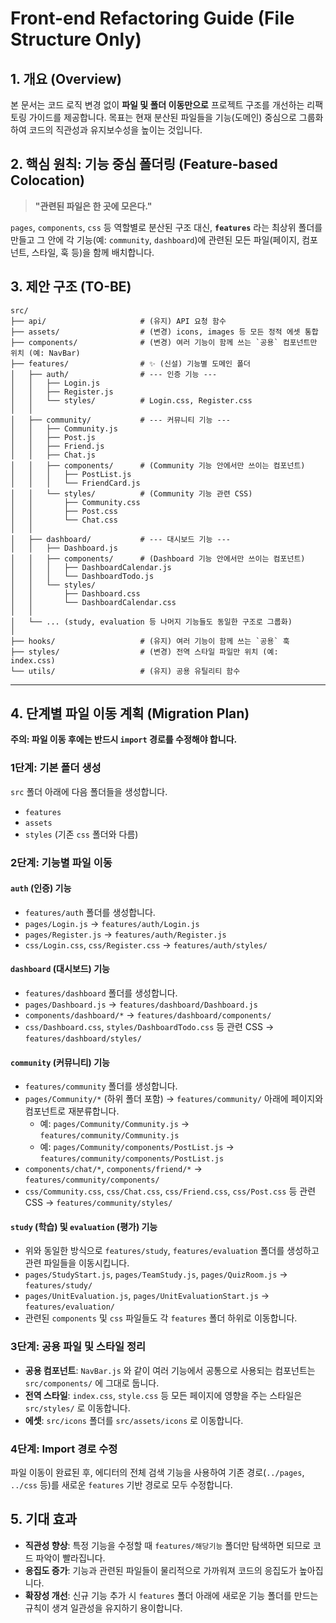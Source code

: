 
# Front-end Refactoring Guide (File Structure Only)

## 1. 개요 (Overview)

본 문서는 코드 로직 변경 없이 **파일 및 폴더 이동만으로** 프로젝트 구조를 개선하는 리팩토링 가이드를 제공합니다. 목표는 현재 분산된 파일들을 기능(도메인) 중심으로 그룹화하여 코드의 직관성과 유지보수성을 높이는 것입니다.

## 2. 핵심 원칙: 기능 중심 폴더링 (Feature-based Colocation)

> **"관련된 파일은 한 곳에 모은다."**

`pages`, `components`, `css` 등 역할별로 분산된 구조 대신, **`features`** 라는 최상위 폴더를 만들고 그 안에 각 기능(예: `community`, `dashboard`)에 관련된 모든 파일(페이지, 컴포넌트, 스타일, 훅 등)을 함께 배치합니다.

## 3. 제안 구조 (TO-BE)

```
src/
├── api/                     # (유지) API 요청 함수
├── assets/                  # (변경) icons, images 등 모든 정적 에셋 통합
├── components/              # (변경) 여러 기능이 함께 쓰는 `공용` 컴포넌트만 위치 (예: NavBar)
├── features/                # ✨ (신설) 기능별 도메인 폴더
│   ├── auth/                # --- 인증 기능 --- 
│   │   ├── Login.js
│   │   ├── Register.js
│   │   └── styles/          # Login.css, Register.css
│   │
│   ├── community/           # --- 커뮤니티 기능 ---
│   │   ├── Community.js
│   │   ├── Post.js
│   │   ├── Friend.js
│   │   ├── Chat.js
│   │   ├── components/      # (Community 기능 안에서만 쓰이는 컴포넌트)
│   │   │   ├── PostList.js
│   │   │   └── FriendCard.js
│   │   └── styles/          # (Community 기능 관련 CSS)
│   │       ├── Community.css
│   │       ├── Post.css
│   │       └── Chat.css
│   │
│   ├── dashboard/           # --- 대시보드 기능 ---
│   │   ├── Dashboard.js
│   │   ├── components/      # (Dashboard 기능 안에서만 쓰이는 컴포넌트)
│   │   │   ├── DashboardCalendar.js
│   │   │   └── DashboardTodo.js
│   │   └── styles/
│   │       ├── Dashboard.css
│   │       └── DashboardCalendar.css
│   │
│   └── ... (study, evaluation 등 나머지 기능들도 동일한 구조로 그룹화)
│
├── hooks/                   # (유지) 여러 기능이 함께 쓰는 `공용` 훅
├── styles/                  # (변경) 전역 스타일 파일만 위치 (예: index.css)
└── utils/                   # (유지) 공용 유틸리티 함수
```

---

## 4. 단계별 파일 이동 계획 (Migration Plan)

**주의: 파일 이동 후에는 반드시 `import` 경로를 수정해야 합니다.**

### 1단계: 기본 폴더 생성

`src` 폴더 아래에 다음 폴더들을 생성합니다.

- `features`
- `assets`
- `styles` (기존 `css` 폴더와 다름)

### 2단계: 기능별 파일 이동

#### **`auth` (인증) 기능**
- `features/auth` 폴더를 생성합니다.
- `pages/Login.js` → `features/auth/Login.js`
- `pages/Register.js` → `features/auth/Register.js`
- `css/Login.css`, `css/Register.css` → `features/auth/styles/`

#### **`dashboard` (대시보드) 기능**
- `features/dashboard` 폴더를 생성합니다.
- `pages/Dashboard.js` → `features/dashboard/Dashboard.js`
- `components/dashboard/*` → `features/dashboard/components/`
- `css/Dashboard.css`, `styles/DashboardTodo.css` 등 관련 CSS → `features/dashboard/styles/`

#### **`community` (커뮤니티) 기능**
- `features/community` 폴더를 생성합니다.
- `pages/Community/*` (하위 폴더 포함) → `features/community/` 아래에 페이지와 컴포넌트로 재분류합니다.
  - 예: `pages/Community/Community.js` → `features/community/Community.js`
  - 예: `pages/Community/components/PostList.js` → `features/community/components/PostList.js`
- `components/chat/*`, `components/friend/*` → `features/community/components/`
- `css/Community.css`, `css/Chat.css`, `css/Friend.css`, `css/Post.css` 등 관련 CSS → `features/community/styles/`

#### **`study` (학습) 및 `evaluation` (평가) 기능**
- 위와 동일한 방식으로 `features/study`, `features/evaluation` 폴더를 생성하고 관련 파일들을 이동시킵니다.
- `pages/StudyStart.js`, `pages/TeamStudy.js`, `pages/QuizRoom.js` → `features/study/`
- `pages/UnitEvaluation.js`, `pages/UnitEvaluationStart.js` → `features/evaluation/`
- 관련된 `components` 및 `css` 파일들도 각 `features` 폴더 하위로 이동합니다.

### 3단계: 공용 파일 및 스타일 정리

- **공용 컴포넌트**: `NavBar.js` 와 같이 여러 기능에서 공통으로 사용되는 컴포넌트는 `src/components/` 에 그대로 둡니다.
- **전역 스타일**: `index.css`, `style.css` 등 모든 페이지에 영향을 주는 스타일은 `src/styles/` 로 이동합니다.
- **에셋**: `src/icons` 폴더를 `src/assets/icons` 로 이동합니다.

### 4단계: Import 경로 수정

파일 이동이 완료된 후, 에디터의 전체 검색 기능을 사용하여 기존 경로(`../pages`, `../css` 등)를 새로운 `features` 기반 경로로 모두 수정합니다.

## 5. 기대 효과

- **직관성 향상**: 특정 기능을 수정할 때 `features/해당기능` 폴더만 탐색하면 되므로 코드 파악이 빨라집니다.
- **응집도 증가**: 기능과 관련된 파일들이 물리적으로 가까워져 코드의 응집도가 높아집니다.
- **확장성 개선**: 신규 기능 추가 시 `features` 폴더 아래에 새로운 기능 폴더를 만드는 규칙이 생겨 일관성을 유지하기 용이합니다.

